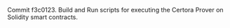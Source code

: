 Commit f3c0123.                    Build and Run scripts for executing the Certora Prover on Solidity smart contracts.